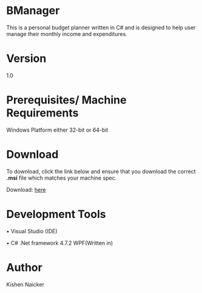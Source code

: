 # BManager
This is a personal budget planner written in C# and is designed to help user manage their monthly income and expenditures.

# Version
1.0

# Prerequisites/ Machine Requirements
Windows Platform either 32-bit or 64-bit

# Download
To download, click the link below and ensure that you download the correct **.msi** file which matches your machine spec.

Download: [here](https://github.com/Kishen-Naicker/BManager/releases)

# Development Tools
•	Visual Studio (IDE)

•	C# .Net framework 4.7.2 WPF(Written in)

# Author
 Kishen Naicker
